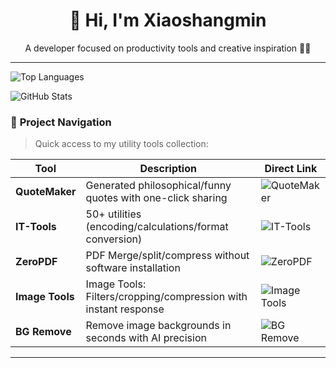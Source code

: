 <h1 align="center">🚀 Hi, I'm Xiaoshangmin</h1>

<p align="center">A developer focused on productivity tools and creative inspiration 👨‍💻</p>

---
![Top Languages](https://github-readme-stats.vercel.app/api/top-langs/?username=xiaoshangmin&layout=compact&theme=radical)

![GitHub Stats](https://github-readme-stats.vercel.app/api?username=xiaoshangmin&show_icons=true&count_private=true&theme=radical)

### 🔗 **Project Navigation**
> Quick access to my utility tools collection:

| Tool           | Description                  | Direct Link                                                                 |
|----------------|------------------------------|--------------------------------------------------------------------------|
| **QuoteMaker** | Generated philosophical/funny quotes with one-click sharing  | ![QuoteMaker](https://img.shields.io/badge/QuoteMaker-8A2BE2?style=for-the-badge&logo=quote&logoColor=white) |
| **IT-Tools**   | 50+ utilities (encoding/calculations/format conversion)  | ![IT-Tools](https://img.shields.io/badge/IT_Tools-00a1ff?style=for-the-badge&logo=tools&logoColor=white) |
| **ZeroPDF**  | PDF Merge/split/compress without software installation  | ![ZeroPDF](https://img.shields.io/badge/ZeroPDF-6a5acd?style=for-the-badge&logo=adobeacrobatreader&logoColor=white) |
| **Image Tools**| Image Tools: Filters/cropping/compression with instant response  | ![Image Tools](https://img.shields.io/badge/Image_Tools-9370db?style=for-the-badge&logo=image&logoColor=white) |
| **BG Remove**  | Remove image backgrounds in seconds with AI precision | ![BG Remove](https://img.shields.io/badge/BG_Remove-32CD32?style=for-the-badge&logo=magic&logoColor=white) |

---
